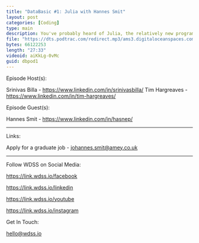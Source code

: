 ```yaml
---
title: "DataBasic #1: Julia with Hannes Smit"
layout: post
categories: [Coding]
type: main
description: You've probably heard of Julia, the relatively new programming language promising the speed of C whilst maintaining the simplicity of Python. That said, is it time for you to start learning? In this episode, we talk to data scientist Johannes Smit to find out. We also feature a segment on Goodhart's law introduced through a series of cautionary tales.
file: "https://dts.podtrac.com/redirect.mp3/ams3.digitaloceanspaces.com/podcast.wdss/databasic-e1.mp3"
bytes: 66122253
length: "27:33"
videoid: aiKkLg-0vMc
guid: dbpod1
---
```


Episode Host(s):        

Srinivas Billa - https://www.linkedin.com/in/srinivasbilla/
Tim Hargreaves - https://www.linkedin.com/in/tim-hargreaves/

Episode Guest(s):

Hannes Smit - https://www.linkedin.com/in/hasnep/
        
------------------

Links:

Apply for a graduate job - johannes.smit@amey.co.uk
        
------------------
        
Follow WDSS on Social Media:

https://link.wdss.io/facebook
        
https://link.wdss.io/linkedin

https://link.wdss.io/youtube
        
https://link.wdss.io/instagram
        
Get In Touch:
        
hello@wdss.io
